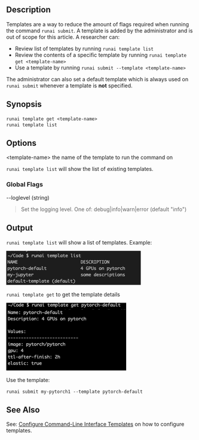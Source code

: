 ## Description

Templates are a way to reduce the amount of flags required when running the command ``runai submit``. A template is added by the administrator and is out of scope for this article. A researcher can:

*   Review list of templates by running ``runai template list``
*   Review the contents of a specific template by running ``runai template get <template-name>``
*   Use a template by running ``runai submit --template <template-name>``

The administrator can also set a default template which is always used on ``runai submit`` whenever a template is __not__ specified.

## Synopsis

    runai template get <template-name> 
    runai template list


## Options

<template-name\> the name of the template to run the command on

``runai template list`` will show the list of existing templates.

### Global Flags

--loglevel (string)

>  Set the logging level. One of: debug|info|warn|error (default "info")

## Output

``runai template list`` will show a list of templates. Example:

![mceclip0.png](img/mceclip0.png)

``runai template get`` to get the template details

![mceclip1.png](img/mceclip1.png)

Use the template:

    runai submit my-pytorch1 --template pytorch-default

## See Also

See: [Configure Command-Line Interface Templates](../../Administrator/Researcher-Setup/template-config.md) on how to configure templates.
